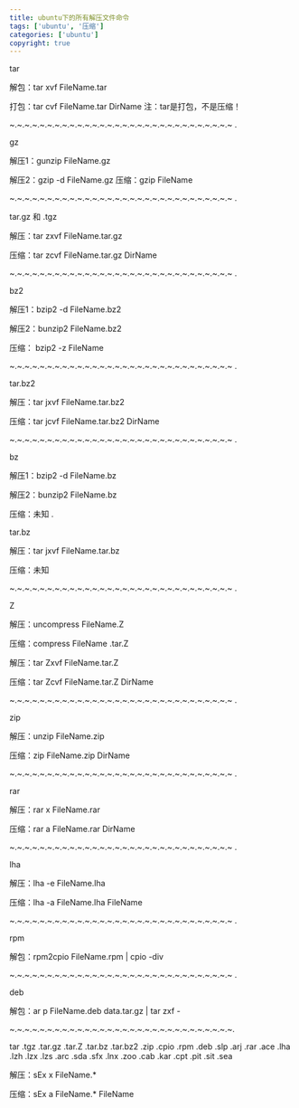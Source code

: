 ```yaml
---
title: ubuntu下的所有解压文件命令
tags: ['ubuntu', '压缩']
categories: ['ubuntu']
copyright: true
---
```

tar  

解包：tar xvf FileName.tar  

打包：tar cvf FileName.tar DirName 注：tar是打包，不是压缩！

~.~.~.~.~.~.~.~.~.~.~.~.~.~.~.~.~.~.~.~.~.~.~.~.~.~.~.~.~.~ .

gz  

解压1：gunzip FileName.gz  

解压2：gzip -d FileName.gz 压缩：gzip FileName  

~.~.~.~.~.~.~.~.~.~.~.~.~.~.~.~.~.~.~.~.~.~.~.~.~.~.~.~.~.~ .

tar.gz 和 .tgz  

解压：tar zxvf FileName.tar.gz  

压缩：tar zcvf FileName.tar.gz DirName  

~.~.~.~.~.~.~.~.~.~.~.~.~.~.~.~.~.~.~.~.~.~.~.~.~.~.~.~.~.~ .

bz2  

解压1：bzip2 -d FileName.bz2  

解压2：bunzip2 FileName.bz2  

压缩： bzip2 -z FileName  

~.~.~.~.~.~.~.~.~.~.~.~.~.~.~.~.~.~.~.~.~.~.~.~.~.~.~.~.~.~ .

tar.bz2  

解压：tar jxvf FileName.tar.bz2  

压缩：tar jcvf FileName.tar.bz2 DirName

~.~.~.~.~.~.~.~.~.~.~.~.~.~.~.~.~.~.~.~.~.~.~.~.~.~.~.~.~.~ .

bz  

解压1：bzip2 -d FileName.bz  

解压2：bunzip2 FileName.bz  

压缩：未知 .

tar.bz  

解压：tar jxvf FileName.tar.bz  

压缩：未知  

~.~.~.~.~.~.~.~.~.~.~.~.~.~.~.~.~.~.~.~.~.~.~.~.~.~.~.~.~.~ .

Z  

解压：uncompress FileName.Z  

压缩：compress FileName .tar.Z  

解压：tar Zxvf FileName.tar.Z  

压缩：tar Zcvf FileName.tar.Z DirName  

~.~.~.~.~.~.~.~.~.~.~.~.~.~.~.~.~.~.~.~.~.~.~.~.~.~.~.~.~.~ .

zip  

解压：unzip FileName.zip  

压缩：zip FileName.zip DirName  

~.~.~.~.~.~.~.~.~.~.~.~.~.~.~.~.~.~.~.~.~.~.~.~.~.~.~.~.~.~ .

rar  

解压：rar x FileName.rar  

压缩：rar a FileName.rar DirName  

~.~.~.~.~.~.~.~.~.~.~.~.~.~.~.~.~.~.~.~.~.~.~.~.~.~.~.~.~.~ .

lha  

解压：lha -e FileName.lha  

压缩：lha -a FileName.lha FileName  

~.~.~.~.~.~.~.~.~.~.~.~.~.~.~.~.~.~.~.~.~.~.~.~.~.~.~.~.~.~ .

rpm  

解包：rpm2cpio FileName.rpm | cpio -div

~.~.~.~.~.~.~.~.~.~.~.~.~.~.~.~.~.~.~.~.~.~.~.~.~.~.~.~.~.~ .

deb

解包：ar p FileName.deb data.tar.gz | tar zxf -

~.~.~.~.~.~.~.~.~.~.~.~.~.~.~.~.~.~.~.~.~.~.~.~.~.~.~.~.~.~.

tar .tgz .tar.gz .tar.Z .tar.bz .tar.bz2 .zip .cpio .rpm .deb .slp .arj .rar
.ace .lha .lzh .lzx .lzs .arc .sda .sfx .lnx .zoo .cab .kar .cpt .pit .sit
.sea  

解压：sEx x FileName.*

压缩：sEx a FileName.* FileName


